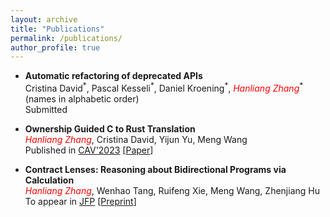 ```yaml
---
layout: archive
title: "Publications"
permalink: /publications/
author_profile: true
---
```



* __Automatic refactoring of deprecated APIs__\
  Cristina David<sup>\*</sup>, Pascal Kesseli<sup>\*</sup>, Daniel Kroening<sup>\*</sup>, <span style="color:red">_Hanliang Zhang_</span><sup>\*</sup> (names in alphabetic order)\
  Submitted

* __Ownership Guided C to Rust Translation__\
  <span style="color:red">_Hanliang Zhang_</span>, Cristina David, Yijun Yu, Meng Wang\
  Published in [CAV'2023](http://www.i-cav.org/2023/) [[Paper](http://KomaEc.github.io/files/ownership.pdf)]

* __Contract Lenses: Reasoning about Bidirectional Programs via Calculation__\
  <span style="color:red">_Hanliang Zhang_</span>, Wenhao Tang, Ruifeng Xie, Meng Wang, Zhenjiang Hu\
  To appear in [JFP](https://www.cambridge.org/core/journals/journal-of-functional-programming) [[Preprint](http://KomaEc.github.io/files/contractlens.pdf)]

<!-- {% if author.googlescholar %}
  You can also find my articles on <u><a href="{{author.googlescholar}}">my Google Scholar profile</a>.</u>
{% endif %}

{% include base_path %}

{% for post in site.publications reversed %}
  {% include archive-single.html %}
{% endfor %} -->
